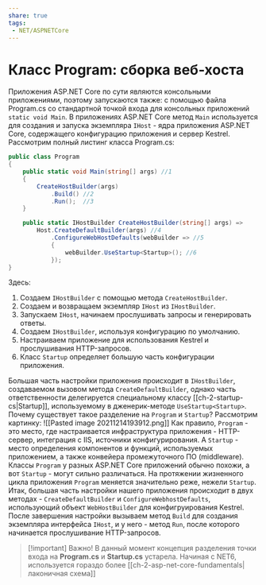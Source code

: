 ```yaml
---
share: true
tags:
 - NET/ASPNETCore
---
```

# Класс Program: сборка веб-хоста
Приложения ASP.NET Core по сути являются консольными приложениями, поэтому запускаются также: с помощью файла Program.cs со стандартной точкой входа для консольных приложений `static void Main`.
В приложениях ASP.NET Core метод `Main` используется для создания и запуска экземпляра `IHost` - ядра приложения ASP.NET Core, содержащего конфигурацию приложения и сервер Kestrel.
Рассмотрим полный листинг класса Program.cs:
```csharp
public class Program
{
	public static void Main(string[] args) //1
	{
		CreateHostBuilder(args)
			.Build() //2
			.Run();  //3
	}

	public static IHostBuilder CreateHostBuilder(string[] args) =>
		Host.CreateDefaultBuilder(args) //4
			.ConfigureWebHostDefaults(webBuilder => //5
			{
				webBuilder.UseStartup<Startup>(); //6
			});
}
```
Здесь:
1. Создаем `IHostBuilder` с помощью метода `CreateHostBuilder`.
2. Создаем и возвращаем экземпляр `IHost` из `IHostBuilder`.
3. Запускаем `IHost`, начинаем прослушивать запросы и генерировать ответы.
4. Создаем `IHostBuilder`, используя конфигурацию по умолчанию.
5. Настраиваем приложение для использования Kestrel и прослушивания HTTP-запросов.
6. Класс `Startup` определяет большую часть конфигурации приложения.

Большая часть настройки приложения происходит в `IHostBuilder`, создаваемом вызовом метода `CreateDefaultBuilder`, однако часть ответственности делегируется специальному классу [[ch-2-startup-cs|Startup]], используемому в дженерик-методе `UseStartup<Startup>`.
Почему существует такое разделение на `Program` и `Startup`? Рассмотрим картинку:
![[Pasted image 20211214193912.png]]
Как правило, `Program` - это место, где настраивается инфраструктура приложения - HTTP-сервер, интеграция с IIS, источники конфигурирования. А `Startup` - место определения компонентов и функций, используемых приложением, а также конвейера промежуточного ПО (middleware).
Классы `Program` у разных ASP.NET Core приложений обычно похожи, а вот `Startup` - могут сильно различаться. На протяжении жизненного цикла приложения `Program` меняется значительно реже, нежели `Startup`.
Итак, большая часть настройки нашего приложения происходит в двух методах - `CreateDefaultBuilder` и `ConfigureWebhostDefaults`, использующий объект `WebHostBuilder` для конфигруирования Kestrel.
После завершения настройки вызываем метод `Build` для создания экземпляра интерфейса `IHost`, и у него - метод `Run`, после которого начинается прослушивание HTTP-запросов.

> [!important] Важно!
> В данный момент концепция разделения точки входа на **Program.cs** и **Startup.cs** устарела. Начиная с NET6, используется гораздо более [[ch-2-asp-net-core-fundamentals|лаконичная схема]]